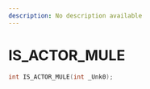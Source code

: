 ```yaml
---
description: No description available 
---
```


# IS_ACTOR_MULE

```cpp
int IS_ACTOR_MULE(int _Unk0);
```
